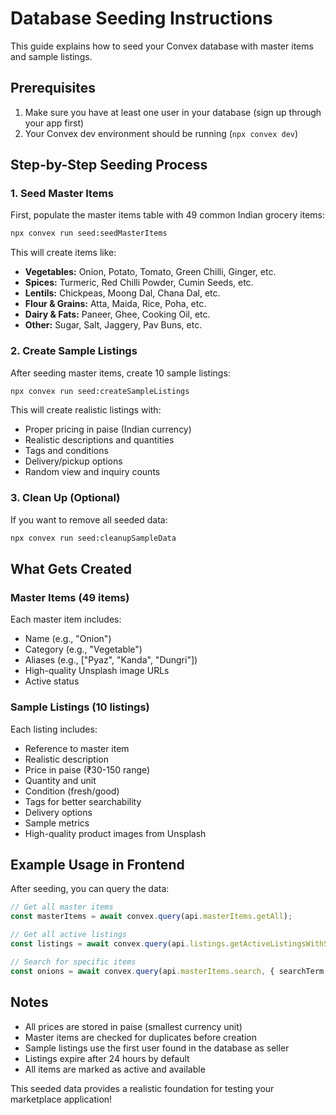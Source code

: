 # Database Seeding Instructions

This guide explains how to seed your Convex database with master items and sample listings.

## Prerequisites

1. Make sure you have at least one user in your database (sign up through your app first)
2. Your Convex dev environment should be running (`npx convex dev`)

## Step-by-Step Seeding Process

### 1. Seed Master Items

First, populate the master items table with 49 common Indian grocery items:

```bash
npx convex run seed:seedMasterItems
```

This will create items like:
- **Vegetables:** Onion, Potato, Tomato, Green Chilli, Ginger, etc.
- **Spices:** Turmeric, Red Chilli Powder, Cumin Seeds, etc.
- **Lentils:** Chickpeas, Moong Dal, Chana Dal, etc.
- **Flour & Grains:** Atta, Maida, Rice, Poha, etc.
- **Dairy & Fats:** Paneer, Ghee, Cooking Oil, etc.
- **Other:** Sugar, Salt, Jaggery, Pav Buns, etc.

### 2. Create Sample Listings

After seeding master items, create 10 sample listings:

```bash
npx convex run seed:createSampleListings
```

This will create realistic listings with:
- Proper pricing in paise (Indian currency)
- Realistic descriptions and quantities
- Tags and conditions
- Delivery/pickup options
- Random view and inquiry counts

### 3. Clean Up (Optional)

If you want to remove all seeded data:

```bash
npx convex run seed:cleanupSampleData
```

## What Gets Created

### Master Items (49 items)
Each master item includes:
- Name (e.g., "Onion")
- Category (e.g., "Vegetable")
- Aliases (e.g., ["Pyaz", "Kanda", "Dungri"])
- High-quality Unsplash image URLs
- Active status

### Sample Listings (10 listings)
Each listing includes:
- Reference to master item
- Realistic description
- Price in paise (₹30-150 range)
- Quantity and unit
- Condition (fresh/good)
- Tags for better searchability
- Delivery options
- Sample metrics
- High-quality product images from Unsplash

## Example Usage in Frontend

After seeding, you can query the data:

```typescript
// Get all master items
const masterItems = await convex.query(api.masterItems.getAll);

// Get all active listings
const listings = await convex.query(api.listings.getActiveListingsWithSeller);

// Search for specific items
const onions = await convex.query(api.masterItems.search, { searchTerm: "onion" });
```

## Notes

- All prices are stored in paise (smallest currency unit)
- Master items are checked for duplicates before creation
- Sample listings use the first user found in the database as seller
- Listings expire after 24 hours by default
- All items are marked as active and available

This seeded data provides a realistic foundation for testing your marketplace application!
